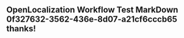 <properties
ms.topic="hero-topic"
ms.test1="hero-topic"
ms.test2="test"/>

## OpenLocalization Workflow Test MarkDown 0f327632-3562-436e-8d07-a21cf6cccb65 thanks!
